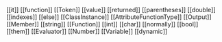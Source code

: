 [[it]]
[[function]]
[[Token]]
[[value]]
[[returned]]
[[parentheses]]
[[double]]
[[indexes]]
[[else]]
[[ClassInstance]]
[[AttributeFunctionType]]
[[Output]]
[[Member]]
[[string]]
[[Function]]
[[int]]
[[char]]
[[normally]]
[[bool]]
[[them]]
[[Evaluator]]
[[Number]]
[[Variable]]
[[dynamic]]
